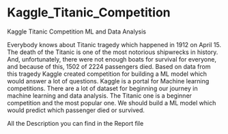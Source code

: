 # Kaggle_Titanic_Competition
Kaggle Titanic Competition ML and Data Analysis
<p>Everybody knows about Titanic tragedy which happened in 1912 on April 15. The death of the Titanic is one of the most notorious shipwrecks in history. And, unfortunately, there were not enough boats for survival for everyone, and because of this, 1502 of 2224 passengers died. Based on data from this tragedy Kaggle created competition for building a ML model which would answer a lot of questions. Kaggle is a portal for Machine learning competitions. There are a lot of dataset for beginning our journey in machine learning and data analysis. The Titanic one is a beginner competition and the most popular one. We should build a ML model which would predict which passenger died or survived.</p>
<p>All the Description you can find in the Report file</p>
